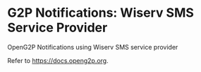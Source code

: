 # G2P Notifications: Wiserv SMS Service Provider

OpenG2P Notifications using Wiserv SMS service provider

Refer to https://docs.openg2p.org.
